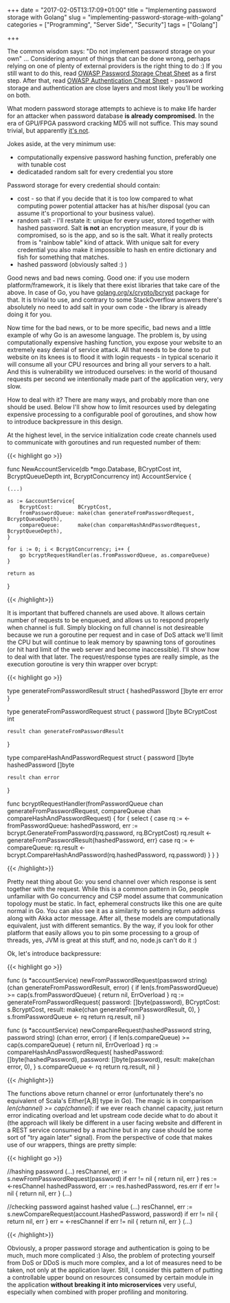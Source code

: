 +++
date = "2017-02-05T13:17:09+01:00"
title = "Implementing password storage with Golang"
slug = "implementing-password-storage-with-golang"
categories = ["Programming", "Server Side", "Security"]
tags = ["Golang"]

+++

The common wisdom says: "Do not implement password storage on your own" ... Considering amount of things that can be done wrong, perhaps relying on one of plenty of external providers is the right thing to do :) If you still want to do this, read [OWASP Password Storage Cheat Sheet](https://www.owasp.org/index.php/Password_Storage_Cheat_Sheet) as a first step. After that, read [OWASP Authentication Cheat Sheet](https://www.owasp.org/index.php/Authentication_Cheat_Sheet) - password storage and authentication are close layers and most likely you'll be working on both. 

What modern password storage attempts to achieve is to make life harder for an attacker when password database **is already compromised**. In the era of GPU/FPGA password cracking MD5 will not suffice. This may sound trivial, but apparently [it's not](https://twitter.com/maciejmroz/status/809396388597563392).

Jokes aside, at the very minimum use:

* computationally expensive password hashing function, preferably one with tunable cost
* dedicataded random salt for every credential you store

Password storage for every credential should contain:

* cost - so that if you decide that it is too low compared to what computing power potential attacker has at his/her disposal (you can assume it's proportional to your business value). 
* random salt - I'll restate it: unique for every user, stored together with hashed password. Salt **is not** an encryption measure, if your db is compromised, so is the app, and so is the salt. What it really protects from is "rainbow table" kind of attack. With unique salt for every credential you also make it impossible to hash en entire dictionary and fish for something that matches.
* hashed password (obviously salted :) )

Good news and bad news coming. Good one: if you use modern platform/framework, it is likely that there exist libraries that take care of the above. In case of Go, you have [golang.org/x/crypto/bcrypt](https://godoc.org/golang.org/x/crypto/bcrypt) package for that. It is trivial to use, and contrary to some StackOverflow answers there's absolutely no need to add salt in your own code - the library is already doing it for you.

Now time for the bad news, or to be more specific, bad news and a little example of why Go is an awesome language. The problem is, by using computationally expensive hashing function, you expose your website to an extremely easy denial of service attack. All that needs to be done to put website on its knees is to flood it with login requests - in typical scenario it will consume all your CPU resources and bring all your servers to a halt. And this is vulnerability we introduced ourselves: in the world of thousand requests per second we intentionally made part of the application very, very slow.

How to deal with it? There are many ways, and probably more than one should be used. Below I'll show how to limit resources used by delegating expensive processing to a configurable pool of goroutines, and show how to introduce backpressure in this design.

At the highest level, in the service initialization code create channels used to communicate with goroutines and run requested number of them:

{{< highlight go >}}

func NewAccountService(db *mgo.Database, BCryptCost int, BcryptQueueDepth int, BcryptConcurrency int) AccountService {

    (...)

    as := &accountService{
	    BcryptCost:        BCryptCost,
	    fromPasswordQueue: make(chan generateFromPasswordRequest, BcryptQueueDepth),
	    compareQueue:      make(chan compareHashAndPasswordRequest, BcryptQueueDepth),
    }

    for i := 0; i < BcryptConcurrency; i++ {
	    go bcryptRequestHandler(as.fromPasswordQueue, as.compareQueue)
    }

    return as
}

{{< /highlight>}}

It is important that buffered channels are used above. It allows certain number of requests to be enqueued, and allows us to respond properly when channel is full. Simply blocking on full channel is not desireable because we run a goroutine per request and in case of DoS attack we'll limit the CPU but will continue to leak memory by spawning tons of goroutines (or hit hard limit of the web server and become inaccessible). I'll show how to deal with that later. The request/response types are really simple, as the execution goroutine is very thin wrapper over bcrypt:

{{< highlight go >}}

type generateFromPasswordResult struct {
	hashedPassword []byte
	err            error
}

type generateFromPasswordRequest struct {
	password   []byte
	BCryptCost int

	result chan generateFromPasswordResult
}

type compareHashAndPasswordRequest struct {
	password       []byte
	hashedPassword []byte

	result chan error
}

func bcryptRequestHandler(fromPasswordQueue chan generateFromPasswordRequest, compareQueue chan compareHashAndPasswordRequest) {
	for {
		select {
		case rq := <-fromPasswordQueue:
			hashedPassword, err := bcrypt.GenerateFromPassword(rq.password, rq.BCryptCost)
			rq.result <- generateFromPasswordResult{hashedPassword, err}
		case rq := <-compareQueue:
			rq.result <- bcrypt.CompareHashAndPassword(rq.hashedPassword, rq.password)
		}
	}
}

{{< /highlight>}}

Pretty neat thing about Go: you send channel over which response is sent together with the request. While this is a common pattern in Go, people unfamiliar with Go concurrency and CSP model assume that communication topology must be static. In fact, ephemeral constructs like this one are quite normal in Go. You can also see it as a similarity to sending return address along with Akka actor message. After all, these models are computationally equivalent, just with different semantics. By the way, if you look for other platform that easily allows you to pin some processing to a group of threads, yes, JVM is great at this stuff, and no, node.js can't do it :)

Ok, let's introduce backpressure:

{{< highlight go >}}

func (s *accountService) newFromPasswordRequest(password string) (chan generateFromPasswordResult, error) {
	if len(s.fromPasswordQueue) >= cap(s.fromPasswordQueue) {
		return nil, ErrOverload
	}
	rq := generateFromPasswordRequest{
		password:   []byte(password),
		BCryptCost: s.BcryptCost,
		result:     make(chan generateFromPasswordResult, 0),
	}
	s.fromPasswordQueue <- rq
	return rq.result, nil
}

func (s *accountService) newCompareRequest(hashedPassword string, password string) (chan error, error) {
	if len(s.compareQueue) >= cap(s.compareQueue) {
		return nil, ErrOverload
	}
	rq := compareHashAndPasswordRequest{
		hashedPassword: []byte(hashedPassword),
		password:       []byte(password),
		result:         make(chan error, 0),
	}
	s.compareQueue <- rq
	return rq.result, nil
}

{{< /highlight>}}

The functions above return channel or error (unfortunately there's no equivalent of Scala's Either[A,B] type in Go). The magic is in comparison *len(channel) >= cap(channel)*: if we ever reach channel capacity, just return error indicating overload and let upstream code decide what to do about it (the approach will likely be different in a user facing website and different in a REST service consumed by a machine but in any case should be some sort of "try again later" signal). From the perspective of code that makes use of our wrappers, things are pretty simple:

{{< highlight go >}}

//hashing password
(...)
resChannel, err := s.newFromPasswordRequest(password)
if err != nil {
    return nil, err
}
res := <-resChannel
hashedPassword, err := res.hashedPassword, res.err
if err != nil {
    return nil, err
}
(...)

//checking password against hashed value
(...)
resChannel, err := s.newCompareRequest(account.HashedPassword, password)
if err != nil {
    return nil, err
}
err = <-resChannel
if err != nil {
    return nil, err
}
(...)

{{< /highlight>}}

Obviously, a proper password storage and authentication is going to be much, much more complicated :) Also, the problem of protecting yourself from DoS or DDoS is much more complex, and a lot of measures need to be taken, not only at the application layer. Still, I consider this pattern of putting a controllable upper bound on resources consumed by certain module in the application **without breaking it into microservices** very useful, especially when combined with proper profiling and monitoring.